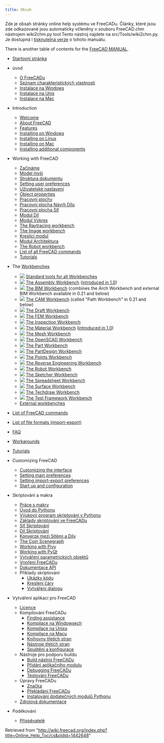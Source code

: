 ```yaml
---
title: Obsah
---
```

Zde je obsah stránky online help systému ve FreeCADu. Články, které jsou zde odkazované jsou automaticky včleněny v souboru FreeCAD.chm nástrojem wiki2chm.py tool.Tento nástroj najdete na src/Tools/wiki2chm.py. Je dostupná i [tisknutelná verze](/Manual "Manual") o tohoto manuálu.

There is another table of contents for the [FreeCAD MANUAL](/Manual:Introduction "Manual:Introduction").

* [Startovní stránka](/Online_Help_Startpage/cs "Online Help Startpage/cs")
* úvod
  + [O FreeCADu](/About_FreeCAD/cs "About FreeCAD/cs")
  + [Seznam charakteristických vlastností](/Feature_list/cs "Feature list/cs")
  + [Instalace na Windows](/Install_on_Windows/cs "Install on Windows/cs")
  + [Instalace na Unix](/Install_on_Unix/cs "Install on Unix/cs")
  + [Instalace na Mac](/Install_on_Mac/cs "Install on Mac/cs")

* Introduction
  + [Welcome](/Online_Help_Startpage "Online Help Startpage")
  + [About FreeCAD](/About_FreeCAD "About FreeCAD")
  + [Features](/Feature_list "Feature list")
  + [Installing on Windows](/Installing_on_Windows "Installing on Windows")
  + [Installing on Linux](/Installing_on_Linux "Installing on Linux")
  + [Installing on Mac](/Installing_on_Mac "Installing on Mac")
  + [Installing additional components](/Installing_additional_components "Installing additional components")

* Working with FreeCAD
  + [Začínáme](/Getting_started/cs "Getting started/cs")
  + [Model myši](/Mouse_Model/cs "Mouse Model/cs")
  + [Struktura dokumentu](/Document_structure/cs "Document structure/cs")
  + [Setting user preferences](/Preferences_Editor/cs "Preferences Editor/cs")
  + [Uživatelské nastavení](/Interface_Customization/cs "Interface Customization/cs")
  + [Object properties](/Property_editor/cs "Property editor/cs")
  + [Pracovní plochy](/Workbenches/cs "Workbenches/cs")
  + [Pracovní plocha Návrh Dílu](/PartDesign_Workbench/cs "PartDesign Workbench/cs")
  + [Pracovní plocha Síť](/Mesh_Workbench/cs "Mesh Workbench/cs")
  + [Modul Díl](/Part_Workbench/cs "Part Workbench/cs")
  + [Modul Výkres](/Drawing_Workbench/cs "Drawing Workbench/cs")
  + [The Raytracing workbench](/Raytracing_Workbench/cs "Raytracing Workbench/cs")
  + [The Image workbench](/Image_Workbench/cs "Image Workbench/cs")
  + [Kreslicí modul](/Draft_Workbench/cs "Draft Workbench/cs")
  + [Modul Architektura](/Arch_Workbench/cs "Arch Workbench/cs")
  + [The Robot workbench](/Robot_Workbench/cs "Robot Workbench/cs")
  + [List of all FreeCAD commands](/List_of_Commands/cs "List of Commands/cs")
  + [Tutorials](/Tutorials/cs "Tutorials/cs")

* The [Workbenches](/Workbenches "Workbenches")
  + ![](/images/Freecad.svg) [Standard tools for all Workbenches](/Std_Base "Std Base")
  + ![](/images/Workbench_Assembly.svg) [The Assembly Workbench](/Assembly_Workbench "Assembly Workbench") ([introduced in 1.0](/Release_notes_1.0 "Release notes 1.0"))
  + ![](/images/Workbench_BIM.svg) [The BIM Workbench](/BIM_Workbench "BIM Workbench") (combines the Arch Workbench and external BIM Workbench available in 0.21 and below)
  + ![](/images/Workbench_CAM.svg) [The CAM Workbench](/CAM_Workbench "CAM Workbench") (called "Path Workbench" in 0.21 and below)
  + ![](/images/Workbench_Draft.svg) [The Draft Workbench](/Draft_Workbench "Draft Workbench")
  + ![](/images/Workbench_FEM.svg) [The FEM Workbench](/FEM_Workbench "FEM Workbench")
  + ![](/images/Workbench_Inspection.svg) [The Inspection Workbench](/Inspection_Workbench "Inspection Workbench")
  + ![](/images/Workbench_Material.svg) [The Material Workbench](/Material_Workbench "Material Workbench") ([introduced in 1.0](/Release_notes_1.0 "Release notes 1.0"))
  + ![](/images/Workbench_Mesh.svg) [The Mesh Workbench](/Mesh_Workbench "Mesh Workbench")
  + ![](/images/Workbench_OpenSCAD.svg) [The OpenSCAD Workbench](/OpenSCAD_Workbench "OpenSCAD Workbench")
  + ![](/images/Workbench_Part.svg) [The Part Workbench](/Part_Workbench "Part Workbench")
  + ![](/images/Workbench_PartDesign.svg) [The PartDesign Workbench](/PartDesign_Workbench "PartDesign Workbench")
  + ![](/images/Workbench_Points.svg) [The Points Workbench](/Points_Workbench "Points Workbench")
  + ![](/images/Workbench_Reverse_Engineering.svg) [The Reverse Engineering Workbench](/Reverse_Engineering_Workbench "Reverse Engineering Workbench")
  + ![](/images/Workbench_Robot.svg) [The Robot Workbench](/Robot_Workbench "Robot Workbench")
  + ![](/images/Workbench_Sketcher.svg) [The Sketcher Workbench](/Sketcher_Workbench "Sketcher Workbench")
  + ![](/images/Workbench_Spreadsheet.svg) [The Spreadsheet Workbench](/Spreadsheet_Workbench "Spreadsheet Workbench")
  + ![](/images/Workbench_Surface.svg) [The Surface Workbench](/Surface_Workbench "Surface Workbench")
  + ![](/images/Workbench_TechDraw.svg) [The Techdraw Workbench](/TechDraw_Workbench "TechDraw Workbench")
  + ![](/images/Workbench_Test.svg) [The Test Framework Workbench](/Testing "Testing")
  + [External workbenches](/External_workbenches "External workbenches")

* [List of FreeCAD commands](/List_of_Commands "List of Commands")

* [List of file formats (import-export)](/Import_Export "Import Export")

* [FAQ](/Frequently_asked_questions "Frequently asked questions")

* [Workarounds](/Workarounds "Workarounds")

* [Tutorials](/Tutorials "Tutorials")

* Customizing FreeCAD
  + [Customizing the interface](/Interface_Customization "Interface Customization")
  + [Setting main preferences](/Preferences_Editor "Preferences Editor")
  + [Setting import-export preferences](/Import_Export_Preferences "Import Export Preferences")
  + [Start up and configuration](/Start_up_and_Configuration "Start up and Configuration")

* Skriptování a makra
  + [Práce s makry](/Macros/cs "Macros/cs")
  + [Úvod do Pythonu](/Introduction_to_Python/cs "Introduction to Python/cs")
  + [Výukový program skriptování v Pythonu](/Python_scripting_tutorial/cs "Python scripting tutorial/cs")
  + [Základy skriptování ve FreeCADu](/FreeCAD_Scripting_Basics/cs "FreeCAD Scripting Basics/cs")
  + [Síť Skriptování](/Mesh_Scripting/cs "Mesh Scripting/cs")
  + [Díl Skriptování](/Topological_data_scripting/cs "Topological data scripting/cs")
  + [Konverze mezi Sítěmi a Díly](/Mesh_to_Part/cs "Mesh to Part/cs")
  + [The Coin Scenegraph](/Scenegraph/cs "Scenegraph/cs")
  + [Working with Pivy](/Pivy/cs "Pivy/cs")
  + [Working with PyQt](/PySide/cs "PySide/cs")
  + [Vytváření parametrických objektů](/Scripted_objects/cs "Scripted objects/cs")
  + [Vnoření FreeCADu](/Embedding_FreeCAD/cs "Embedding FreeCAD/cs")
  + [Dokumentace API](/API_documentation/cs "API documentation/cs")
  + Příklady skriptování
    - [Ukázky kódu](/Code_snippets/cs "Code snippets/cs")
    - [Kreslení čáry](/Line_drawing_function/cs "Line drawing function/cs")
    - [Vytváření dialogu](/Dialog_creation/cs "Dialog creation/cs")

* Vytváření aplikací pro FreeCAD
  + [Licence](/License/cs "License/cs")
  + Kompilování FreeCADu
    - [Finding assistance](/Tracker "Tracker")
    - [Kompilace na Windowsech](/Compile_on_Windows/cs "Compile on Windows/cs")
    - [Kompilace na Unixu](/Compile_on_Linux/cs "Compile on Linux/cs")
    - [Kompilace na Macu](/Compile_on_MacOS/cs "Compile on MacOS/cs")
    - [Knihovny třetích stran](/Third_Party_Libraries "Third Party Libraries")
    - [Nástroje třetích stran](/Third_Party_Tools "Third Party Tools")
    - [Spuštění a konfigurace](/Start_up_and_Configuration/cs "Start up and Configuration/cs")
  + Nástroje pro podporu buildu
    - [Build nástroj FreeCADu](/FreeCAD_Build_Tool "FreeCAD Build Tool")
    - [Přidání aplikačního modulu](/Workbench_creation "Workbench creation")
    - [Debugging FreeCADu](/Debugging/cs "Debugging/cs")
    - [Testování FreeCADu](/Testing "Testing")
  + Úpravy FreeCADu
    - [Značka](/Branding/cs "Branding/cs")
    - [Překládání FreeCADu](/Localisation/cs "Localisation/cs")
    - [Instalování dodatečných modulů Pythonu](/Extra_python_modules/cs "Extra python modules/cs")
  + [Zdrojová dokumentace](/Source_documentation "Source documentation")

* Poděkování
  + [Přispěvatelé](/Contributors "Contributors")

Retrieved from "<http://wiki.freecad.org/index.php?title=Online_Help_Toc/cs&oldid=1442648>"
